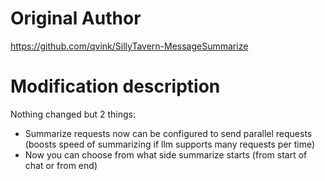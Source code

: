 # Original Author
https://github.com/qvink/SillyTavern-MessageSummarize

# Modification description
Nothing changed but 2 things:
- Summarize requests now can be configured to send parallel requests (boosts speed of summarizing if llm supports many requests per time)
- Now you can choose from what side summarize starts (from start of chat or from end)
